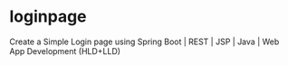 # loginpage
Create a Simple Login page using Spring Boot | REST | JSP | Java | Web App Development (HLD+LLD)
